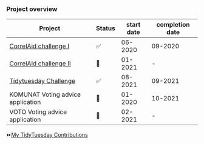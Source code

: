 ### Project overview

|Project       |Status |start date|completion date|
|------        |------ |----------|-------------- |
|[CorrelAid challenge I](https://github.com/CorrelAid/xberlin)|✅ |06-2020| 09-2020|
| [CorrelAid challenge II](https://github.com/anneumann1/berlinbike)|🚧|01-2021| -|
|[Tidytuesday Challenge](https://correlaid.org/blog/potential-political-power/)|✅|08-2021|09-2021|
| KOMUNAT Voting advice application|🚧|01-2020|10-2021|
| VOTO Voting advice application|🚧|02-2021|-|


:fast_forward:[My TidyTuesday Contributions](https://github.com/anneumann1/CorrelAid)

<!--
**anneumann1/anneumann1** is a ✨ _special_ ✨ repository because its `README.md` (this file) appears on your GitHub profile.



#Here are some ideas to get you started:
# Hi there 👋 

# 🔭 I’m currently working on ...
# 🌱 I’m currently learning ...
# 👯 I’m looking to collaborate on ...
# 🤔 I’m looking for help with ...
# 💬 Ask me about ...
# 📫 How to reach me: ...
# 😄 Pronouns: ...
# ⚡ Fun fact: ...

